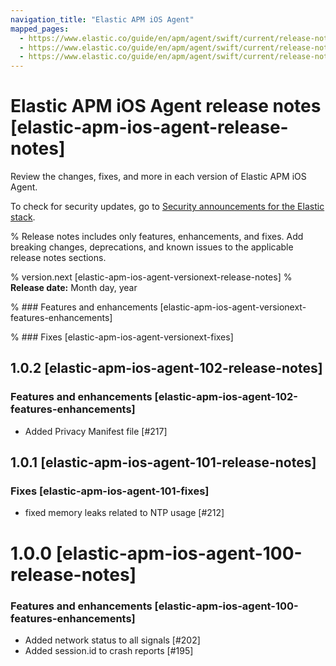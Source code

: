 ```yaml
---
navigation_title: "Elastic APM iOS Agent"
mapped_pages:
  - https://www.elastic.co/guide/en/apm/agent/swift/current/release-notes-v1.0.2.html
  - https://www.elastic.co/guide/en/apm/agent/swift/current/release-notes-v1.0.1.html
  - https://www.elastic.co/guide/en/apm/agent/swift/current/release-notes-v1.0.0.html
---
```


# Elastic APM iOS Agent release notes [elastic-apm-ios-agent-release-notes]

Review the changes, fixes, and more in each version of Elastic APM iOS Agent. 

To check for security updates, go to [Security announcements for the Elastic stack](https://discuss.elastic.co/c/announcements/security-announcements/31).

% Release notes includes only features, enhancements, and fixes. Add breaking changes, deprecations, and known issues to the applicable release notes sections. 

% version.next [elastic-apm-ios-agent-versionext-release-notes]
% **Release date:** Month day, year

% ### Features and enhancements [elastic-apm-ios-agent-versionext-features-enhancements]

% ### Fixes [elastic-apm-ios-agent-versionext-fixes]

## 1.0.2 [elastic-apm-ios-agent-102-release-notes]

### Features and enhancements [elastic-apm-ios-agent-102-features-enhancements]
* Added Privacy Manifest file [#217]

## 1.0.1 [elastic-apm-ios-agent-101-release-notes]

### Fixes [elastic-apm-ios-agent-101-fixes]
* fixed memory leaks related to NTP usage [#212]

# 1.0.0 [elastic-apm-ios-agent-100-release-notes]

### Features and enhancements [elastic-apm-ios-agent-100-features-enhancements]
* Added network status to all signals [#202]
* Added session.id to crash reports [#195]
